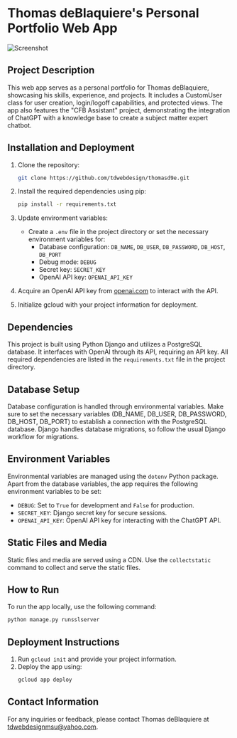 # Thomas deBlaquiere's Personal Portfolio Web App

![Screenshot](screenshot.png)

## Project Description

This web app serves as a personal portfolio for Thomas deBlaquiere, showcasing his skills, experience, and projects. It includes a CustomUser class for user creation, login/logoff capabilities, and protected views. The app also features the "CFB Assistant" project, demonstrating the integration of ChatGPT with a knowledge base to create a subject matter expert chatbot.

## Installation and Deployment

1. Clone the repository:
   ```bash
   git clone https://github.com/tdwebdesign/thomasd9e.git
   ```

2. Install the required dependencies using pip:
   ```bash
   pip install -r requirements.txt
   ```

3. Update environment variables:
   - Create a `.env` file in the project directory or set the necessary environment variables for:
     - Database configuration: `DB_NAME`, `DB_USER`, `DB_PASSWORD`, `DB_HOST`, `DB_PORT`
     - Debug mode: `DEBUG`
     - Secret key: `SECRET_KEY`
     - OpenAI API key: `OPENAI_API_KEY`

4. Acquire an OpenAI API key from [openai.com](https://openai.com) to interact with the API.

5. Initialize gcloud with your project information for deployment.

## Dependencies

This project is built using Python Django and utilizes a PostgreSQL database. It interfaces with OpenAI through its API, requiring an API key. All required dependencies are listed in the `requirements.txt` file in the project directory.

## Database Setup

Database configuration is handled through environmental variables. Make sure to set the necessary variables (DB_NAME, DB_USER, DB_PASSWORD, DB_HOST, DB_PORT) to establish a connection with the PostgreSQL database. Django handles database migrations, so follow the usual Django workflow for migrations.

## Environment Variables

Environmental variables are managed using the `dotenv` Python package. Apart from the database variables, the app requires the following environment variables to be set:
- `DEBUG`: Set to `True` for development and `False` for production.
- `SECRET_KEY`: Django secret key for secure sessions.
- `OPENAI_API_KEY`: OpenAI API key for interacting with the ChatGPT API.

## Static Files and Media

Static files and media are served using a CDN. Use the `collectstatic` command to collect and serve the static files.

## How to Run

To run the app locally, use the following command:
```bash
python manage.py runsslserver
```

## Deployment Instructions

1. Run `gcloud init` and provide your project information.
2. Deploy the app using:
   ```bash
   gcloud app deploy
   ```

## Contact Information

For any inquiries or feedback, please contact Thomas deBlaquiere at tdwebdesignmsu@yahoo.com.

